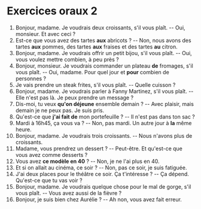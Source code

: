 # Exercices oraux 2

1. Bonjour, madame. Je voudrais deux croissants, s'il vous plaît. -- Oui, monsieur. Et avec ceci ?
2. Est-ce que vous avez des tartes **aux** abricots ? -- Non, nous avons des tartes **aux** pommes, des tartes **aux** fraises et des tartes **au** citron.
3. Bonjour, madame. Je voudrais offrir un petit bijou, s'il vous plaît. -- Oui, vous voulez mettre combien, à peu près ?
4. Bonjour, monsieur. Je voudrais commander un plateau **de** fromages, s'il vous plaît. -- Oui, madame. Pour quel jour et **pour** combien de personnes ?
5. Je vais prendre un steak frites, s'il vous plaît. -- Quelle cuisson ?
6. Bonjour, madame. Je voudrais parler à Fanny Martinez, s'il vous plaît. -- Elle n'est pas là. Je peux prendre un message ?
7. Dis-moi, tu veux **qu'on déjeune** ensemble demain ? -- Avec plaisir, mais demain je ne peux pas. Je suis pris.
8. Qu'est-ce que **j'ai fait de** mon portefeuille ? -- Il n'est pas dans ton sac ?
9. Mardi à 16h45, ça vous va ? -- Non, pas mardi. Un autre jour à **la** même heure.
10. Bonjour, madame. Je voudrais trois croissants. -- Nous n'avons plus de croissants.
11. Madame, vous prendrez un dessert ? -- Peut-être. Et qu'est-ce que vous avez comme desserts ?
12. Vous avez **ce modèle en 40** ? -- Non, je ne l'ai plus en 40.
13. Et si on allait au cinéma, ce soir ? -- Non, pas ce soir, je suis fatiguée.
14. J'ai deux places pour le théâtre ce soir. Ça t'intéresse ? -- Ça dépend. Qu'est-ce que tu vas voir ?
15. Bonjour, madame. Je voudrais quelque chose pour le mal de gorge, s'il vous plaît. -- Vous avez aussi de la fièvre ?
16. Bonjour, je suis bien chez Aurélie ? -- Ah non, vous avez fait erreur.
